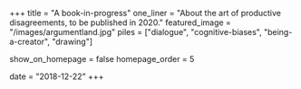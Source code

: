 +++
title = "A book-in-progress"
one_liner = "About the art of productive disagreements, to be published in 2020."
featured_image = "/images/argumentland.jpg"
piles = ["dialogue", "cognitive-biases", "being-a-creator", "drawing"]

show_on_homepage = false
homepage_order = 5

date = "2018-12-22"
+++